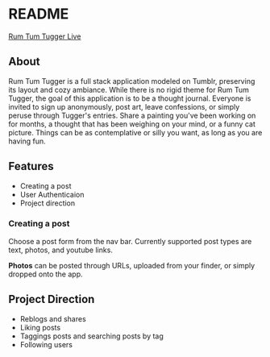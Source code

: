 # README

[Rum Tum Tugger Live](https://rumtumtugger.herokuapp.com/#/login)

## About

Rum Tum Tugger is a full stack application modeled on Tumblr, preserving its layout and cozy ambiance.
While there is no rigid theme for Rum Tum Tugger, the goal of this application is to be a thought journal.
Everyone is invited to sign up anonymously, post art, leave confessions, or simply peruse through Tugger's entries.
Share a painting you've been working on for months, a thought that has been weighing on your mind, or a funny cat picture. Things can be as contemplative or silly you want, as long as you are having fun.

## Features

- Creating a post
- User Authenticaion
- Project direction

### Creating a post

Choose a post form from the nav bar. Currently supported post types are text, photos, and youtube links.

**Photos** can be posted through URLs, uploaded from your finder, or simply dropped onto the app.

## Project Direction

- Reblogs and shares
- Liking posts
- Taggings posts and searching posts by tag
- Following users
